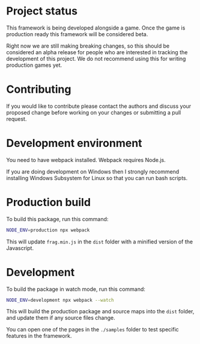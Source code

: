# Project status
This framework is being developed alongside a game. Once the game is production 
ready this framework will be considered beta.

Right now we are still making breaking changes, so this should be considered an
alpha release for people who are interested in tracking the development of this
project. We do not recommend using this for writing production games yet.

# Contributing
If you would like to contribute please contact the authors and discuss your
proposed change before working on your changes or submitting a pull request.

# Development environment
You need to have webpack installed. Webpack requires Node.js.

If you are doing development on Windows then I strongly recommend installing
Windows Subsystem for Linux so that you can run bash scripts.

# Production build
To build this package, run this command:

```bash
NODE_ENV=production npx webpack
```

This will update `frag.min.js` in the `dist` folder with a minified version of the Javascript.

# Development
To build the package in watch mode, run this command:

```bash
NODE_ENV=development npx webpack --watch
```

This will build the production package and source maps into the `dist` folder,
and update them if any source files change.

You can open one of the pages in the `./samples` folder to test specific features
in the framework.
